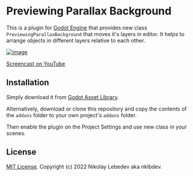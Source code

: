 # Previewing Parallax Background

This is a plugin for [Godot Engine](https://godotengine.org) that provides new class `PreviewingParallaxBackground` that moves it's layers in editor.
It helps to arrange objects in different layers relative to each other.

[![image](https://user-images.githubusercontent.com/7024016/201603951-a009f59a-df75-4472-917b-51a5594f6261.png)](https://user-images.githubusercontent.com/7024016/201603699-816ea4b6-00eb-4eb0-9a5a-3b164c49ff84.png)

[Screencast on YouTube](https://youtu.be/S8sazP-D0QU)

## Installation

Simply download it from [Godot Asset Library](https://godotengine.org/asset-library/asset/1535).

Alternatively, download or clone this repository and copy the contents of the
`addons` folder to your own project's `addons` folder.

Then enable the plugin on the Project Settings and use new class in your scenes.

## License

[MIT License](LICENSE). Copyright (c) 2022 Nikolay Lebedev aka nklbdev.
